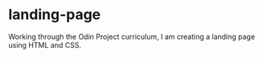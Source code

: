 # landing-page
Working through the Odin Project curriculum, I am creating a landing page using HTML and CSS.
